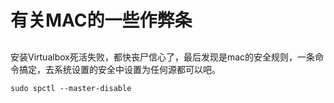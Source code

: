 # 有关MAC的一些作弊条

##

安装Virtualbox死活失败，都快丧尸信心了，最后发现是mac的安全规则，一条命令搞定，去系统设置的安全中设置为任何源都可以吧。

```
sudo spctl --master-disable
```
